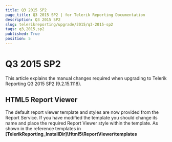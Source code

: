 ```yaml
---
title: Q3 2015 SP2
page_title: Q3 2015 SP2 | for Telerik Reporting Documentation
description: Q3 2015 SP2
slug: telerikreporting/upgrade/2015/q3-2015-sp2
tags: q3,2015,sp2
published: True
position: 5
---
```


# Q3 2015 SP2



This article explains the manual changes required when upgrading to Telerik Reporting Q3 2015 SP2 (9.2.15.1118).

## HTML5 Report Viewer

The default report viewer template and styles are now provided from the Report Service. If you have modified the template           you should change its name and place the required Report Viewer style within the template. As shown           in the reference templates in __[TelerikReporting_InstallDir]\Html5\ReportViewer\templates__ 


